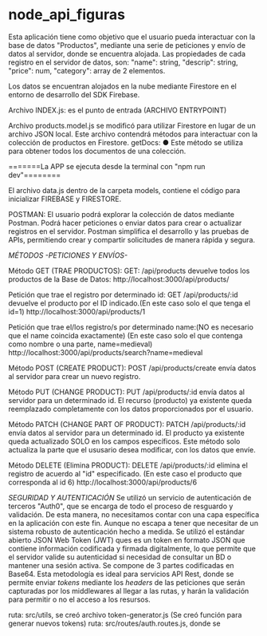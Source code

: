 # node_api_figuras

Esta aplicación tiene como objetivo que el usuario pueda interactuar con la base de datos "Productos", mediante una serie de peticiones y envío de datos al servidor, donde se encuentra alojada. Las propiedades de cada registro en el servidor de datos, son:
"name": string,
"descrip": string, 
"price": num,
"category": array de 2 elementos.

Los datos se encuentran alojados en la nube mediante Firestore en el entorno de desarrollo del SDK Firebase.

Archivo INDEX.js: es el punto de entrada (ARCHIVO ENTRYPOINT)

Archivo products.model.js se modificó para utilizar Firestore en lugar de un archivo JSON local. Este archivo contendrá métodos para interactuar con la colección de productos en Firestore.
getDocs:
● Este método se utiliza para obtener todos los documentos de una colección.


=======La APP se ejecuta desde la terminal con "npm run dev"========

El archivo data.js dentro de la carpeta models, contiene el código para inicializar FIREBASE y FIRESTORE.


POSTMAN: El usuario podrá explorar la colección de datos mediante Postman. Podrá hacer peticiones o enviar datos para crear o actualizar registros en el servidor.
Postman simplifica el desarrollo y las pruebas de APIs, permitiendo crear y compartir solicitudes de manera rápida y segura.

_MÉTODOS -PETICIONES Y ENVÍOS-_

Método GET (TRAE PRODUCTOS):
GET: /api/products devuelve todos los productos de la Base de Datos:
http://localhost:3000/api/products/

Petición que trae el registro por determinado id:
GET /api/products/:id devuelve el producto por el ID indicado.(En este caso solo el que tenga el id=1)
http://localhost:3000/api/products/1

Petición que trae el/los registro/s por determinado name:(NO es necesario que el name coincida exactamente)
(En este caso solo el que contenga como nombre o una parte, name=medieval)
http://localhost:3000/api/products/search?name=medieval

Método POST (CREATE PRODUCT):
POST /api/products/create envía datos al servidor para crear un nuevo registro.

Método PUT (CHANGE PRODUCT):
PUT /api/products/:id envía datos al servidor para un determinado id. El recurso (producto) ya existente queda reemplazado completamente con los datos proporcionados por el usuario.

Método PATCH (CHANGE PART OF PRODUCT):
PATCH /api/products/:id envía datos al servidor para un determinado id. El producto ya existente queda actualizado SOLO en los campos específicos. Este método solo actualiza la parte que el ususario desea modificar, con los datos que envíe.

Método DELETE (Elimina PRODUCT):
DELETE /api/products/:id elimina el registro de acuerdo al "id" especificado.
(En este caso el producto que corresponda al id 6)
http://localhost:3000/api/products/6

_SEGURIDAD Y AUTENTICACIÓN_
Se utilizó un servicio de autenticación de terceros "Auth0", que se encarga de todo el proceso de resguardo y validación. De esta manera, no necesitamos contar con una capa específica en la aplicación con este fin. Aunque no escapa a tener que necesitar de un sistema robusto de autenticación hecho a medida.
Se utilizó el estándar abierto JSON Web Token (JWT) ques es un token en formato JSON que contiene información codificada y firmada digitalmente, lo que permite que el servidor valide su autenticidad si necesidad de consultar un BD o mantener una sesión activa. Se compone de 3 partes codificadas en Base64.
Esta metodología es ideal para servicios API Rest, donde se permite enviar _tokens_ mediante los _headers_ de las peticiones que serán capturadas por los middlewares al llegar a las rutas, y harán la validación para permitir o no el acceso a los resursos.

ruta: src/utils, se creó archivo token-generator.js (Se creó función para generar nuevos tokens)
ruta: src/routes/auth.routes.js, donde se 

